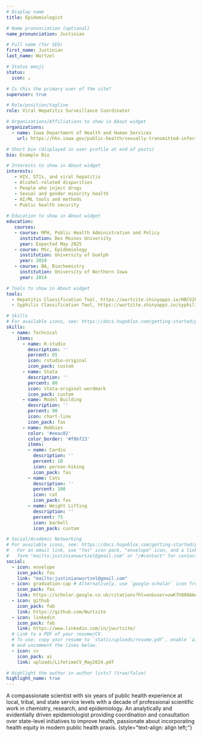 ```yaml
---
# Display name
title: Epidemiologist

# Name pronunciation (optional)
name_pronunciation: Justinian

# Full name (for SEO)
first_name: Justinian
last_name: Wurtzel

# Status emoji
status:
  icon: ☕️

# Is this the primary user of the site?
superuser: true

# Role/position/tagline
role: Viral Hepatitis Surveillance Coordinator

# Organizations/Affiliations to show in About widget
organizations:
  - name: Iowa Department of Health and Human Services
    url: https://hhs.iowa.gov/public-health/sexually-transmitted-infections/hepatitis-program

# Short bio (displayed in user profile at end of posts)
bio: Example Bio

# Interests to show in About widget
interests:
   - HIV, STIs, and viral hepatitis
   - Alcohol-related disparities
   - People who inject drugs
   - Sexual and gender minority health
   - AI/ML tools and methods 
   - Public health security
      
# Education to show in About widget
education:
   courses:
   - course: MPH, Public Health Administration and Policy
     institution: Des Moines University
     year: Expected May 2025
   - course: MSc, Epidemiology
     institution: University of Guelph
     year: 2019
   - course: BA, Biochemistry
     institution: University of Northern Iowa
     year: 2014

# Tools to show in About widget
tools:
  - Hepatitis Classification Tool, https://wurtzite.shinyapps.io/HBCV2024/
  - Syphilis Classification Tool, https://wurtzite.shinyapps.io/syphilisclassification/

# Skills
# For available icons, see: https://docs.hugoblox.com/getting-started/page-builder/#icons
skills:
  - name: Technical
    items:
      - name: R-studio
        description: ''
        percent: 65
        icon: rstudio-original
        icon_pack: custom
      - name: Stata
        description: ''
        percent: 80
        icon: stata-original-wordmark
        icon_pack: custom
      - name: Model Building
        description: ''
        percent: 90
        icon: chart-line
        icon_pack: fas
      - name: Hobbies
        color: '#eeac02'
        color_border: '#f0bf23'
        items:
        - name: Cardio
          description: ''
          percent: 10
          icon: person-hiking
          icon_pack: fas
        - name: Cats
          description: ''
          percent: 100
          icon: cat
          icon_pack: fas
        - name: Weight Lifting
          description: ''
          percent: 75
          icon: barbell
          icon_pack: custom

# Social/Academic Networking
# For available icons, see: https://docs.hugoblox.com/getting-started/page-builder/#icons
#   For an email link, use "fas" icon pack, "envelope" icon, and a link in the
#   form "mailto:justinianwurtzel@gmail.com" or "/#contact" for contact widget.
social:
  - icon: envelope
    icon_pack: fas
    link: "mailto:justinianwurtzel@gmail.com"
  - icon: graduation-cap # Alternatively, use `google-scholar` icon from `ai` icon pack
    icon_pack: fas
    link: https://scholar.google.co.uk/citations?hl=en&user=uwK7hQ0AAAAJ
  - icon: github
    icon_pack: fab
    link: https://github.com/Wurtzite
  - icon: linkedin
    icon_pack: fab
    link: https://www.linkedin.com/in/jwurtzite/
  # Link to a PDF of your resume/CV.
  # To use: copy your resume to `static/uploads/resume.pdf`, enable `ai` icons in `params.yaml`,
  # and uncomment the lines below.
  - icon: cv
    icon_pack: ai
    link: uploads/LifetimeCV_May2024.pdf

# Highlight the author in author lists? (true/false)
highlight_name: true
---
```

A compassionate scientist with six years of public health experience at local, tribal, and state service levels with a decade of professional scientific work in chemistry, research, and epidemiology. An analytically and evidentially driven epidemiologist providing coordination and consultation over state-level initiatives to improve health, passionate about incorporating health equity in modern public health praxis.
{style="text-align: align left;"}
